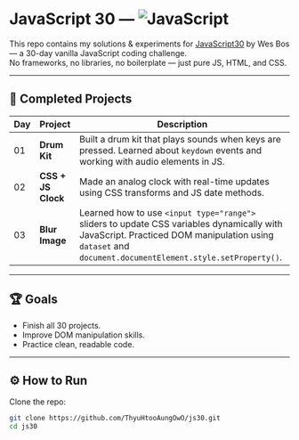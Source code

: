 # JavaScript 30 — ![JavaScript](https://img.shields.io/badge/Made%20with-JavaScript-yellow?logo=javascript)

This repo contains my solutions & experiments for [JavaScript30](https://javascript30.com/) by Wes Bos — a 30-day vanilla JavaScript coding challenge.  
No frameworks, no libraries, no boilerplate — just pure JS, HTML, and CSS.

---

## 📌 Completed Projects

| Day | Project            | Description                                                                                                                                                                                           |
| --- | ------------------ | ----------------------------------------------------------------------------------------------------------------------------------------------------------------------------------------------------- |
| 01  | **Drum Kit**       | Built a drum kit that plays sounds when keys are pressed. Learned about `keydown` events and working with audio elements in JS.                                                                       |
| 02  | **CSS + JS Clock** | Made an analog clock with real-time updates using CSS transforms and JS date methods.                                                                                                                 |
| 03  | **Blur Image**     | Learned how to use `<input type="range">` sliders to update CSS variables dynamically with JavaScript. Practiced DOM manipulation using `dataset` and `document.documentElement.style.setProperty()`. |

---

## 🏆 Goals

- Finish all 30 projects.
- Improve DOM manipulation skills.
- Practice clean, readable code.

---

## ⚙️ How to Run

Clone the repo:

```bash
git clone https://github.com/ThyuHtooAungOwO/js30.git
cd js30
```
